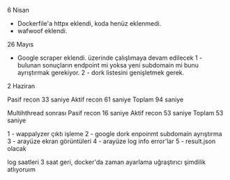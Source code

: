 6 Nisan
- Dockerfile'a httpx eklendi, koda henüz eklenmedi.
- wafwoof eklendi.

26 Mayıs
- Google scraper eklendi. üzerinde çalışlımaya devam edilecek
1 - bulunan sonuçların endpoint mi yoksa yeni subdomain mi bunu ayrıştırmak gerekiyor.
2 - dork listesini genişletmek gerek.

2 Haziran

Pasif recon 33 saniye
Aktif recon 61 saniye
Toplam      94 saniye

Multihthread sonrası
Pasif recon 16 saniye
Aktif recon 53 saniye
Toplam      53 saniye

1 - wappalyzer çıktı işleme
2 - google dork enpoinmt subdomain ayrıştırma
3 - arayüze ekran görüntüleri
4 - arayüze log info error'lar
5 - result.json olacak

log saatleri 3 saat geri, docker'da zaman ayarlama uğraştırıcı şimdilik atlıyoruım